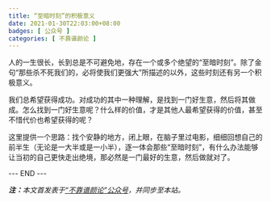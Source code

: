 ```yaml
---
title: “至暗时刻”的积极意义
date: 2021-01-30T22:03:00+08:00
badges: [ 公众号 ]
categories: [ 不靠谱颜论 ]
---
```


人的一生很长，长到总是不可避免地，存在一个或多个绝望的“至暗时刻”。除了金句“那些杀不死我们的，必将使我们更强大”所描述的以外，这些时刻还有另一个积极意义。

我们总希望获得成功。对成功的其中一种理解，是找到一门好生意，然后将其做成。怎么找到一门好生意呢？什么样的价值，才是其他人最希望获得的价值，甚至不惜代价也希望获得的呢？

这里提供一个思路：找个安静的地方，闭上眼，在脑子里过电影，细细回想自己的前半生（无论是一大半或是一小半），逐一体会那些“至暗时刻”，有什么办法能够让当初的自己更快走出绝境，那必然是一门最好的生意，然后做就对了。

<div class="p-5 text-center">--- END ---</div>

<i><b>注：</b>本文首发表于[“不靠谱颜论”公众号](https://mp.weixin.qq.com/s/6vtR7V2A0nfVHCyKdPLwww)，并同步至本站。</i>
